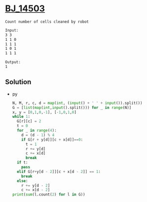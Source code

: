 # [BJ_14503](https://acmicpc.net/problem/14503)

```en
Count number of cells cleaned by robot
```

```txt
Input:
3 3
1 1 0
1 1 1
1 0 1
1 1 1

Output:
1
```

## Solution

* py

  ```py
  N, M, r, c, d = map(int, (input() + ' ' + input()).split())
  G = [list(map(int,input().split())) for _ in range(N)]
  x, y = [0,1,0,-1], [-1,0,1,0]
  while 1:
    G[r][c] = 2
    t = 0
    for _ in range(4):
      d = (d - 1) % 4
      if G[r + y[d]][c + x[d]]==0:
        t = 1
        r += y[d]
        c += x[d]
        break
    if t:
      pass
    elif G[r+y[d - 2]][c + x[d - 2]] == 1:
      break
    else:
      r += y[d - 2]
      c += x[d - 2]
  print(sum(l.count(2) for l in G))
  ```
